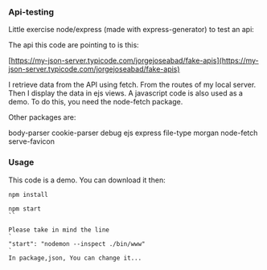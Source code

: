 ### Api-testing

Little exercise node/express (made with express-generator) to test an api:

The api this code are pointing to is this:

[https://my-json-server.typicode.com/jorgejoseabad/fake-apis](https://my-json-server.typicode.com/jorgejoseabad/fake-apis)

I retrieve data from the API using fetch. From the routes of my local server. Then I display the data in ejs views. A javascript code is also used as a demo. To do this, you need the node-fetch package.

Other packages are:

body-parser
cookie-parser
debug
ejs
express
file-type
morgan
node-fetch
serve-favicon

### Usage
This code is a demo. You can download it
then:

```
npm install
```
```
npm start
``

Please take in mind the line
`
"start": "nodemon --inspect ./bin/www"
`
In package,json, You can change it...
